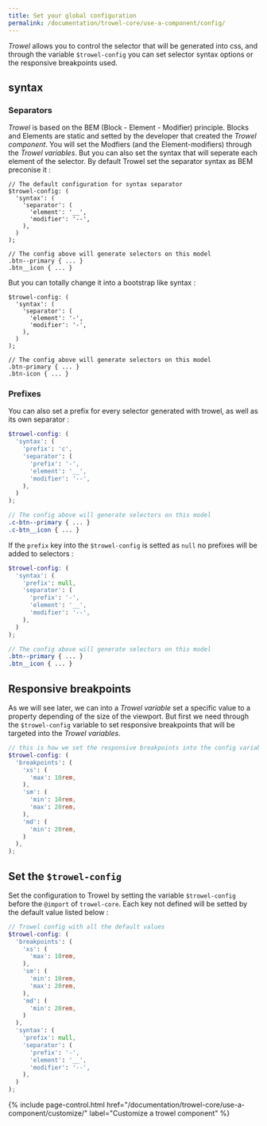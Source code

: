 ```yaml
---
title: Set your global configuration
permalink: /documentation/trowel-core/use-a-component/config/
---
```


*Trowel* allows you to control the selector that will be generated into css, and through the variable `$trowel-config` you can set selector syntax options or the responsive breakpoints used.

## syntax
### Separators
*Trowel* is based on the BEM (Block - Element - Modifier) principle. Blocks and Elements are static and setted by the developer that created the *Trowel component*.
You will set the Modfiers (and the Element-modifiers) through the *Trowel variables*.
But you can also set the syntax that will seperate each element of the selector. By default Trowel set the separator syntax as BEM preconise it :

```
// The default configuration for syntax separator
$trowel-config: (
  'syntax': (
    'separator': (
      'element': '__',
      'modifier': '--',
    ),
  )
);

// The config above will generate selectors on this model
.btn--primary { ... }
.btn__icon { ... }
```

But you can totally change it into a bootstrap like syntax :

```
$trowel-config: (
  'syntax': (
    'separator': (
      'element': '-',
      'modifier': '-',
    ),
  )
);

// The config above will generate selectors on this model
.btn-primary { ... }
.btn-icon { ... }
```

### Prefixes
You can also set a prefix for every selector generated with trowel, as well as its own separator :

```scss
$trowel-config: (
  'syntax': (
    'prefix': 'c',
    'separator': (
      'prefix': '-',
      'element': '__',
      'modifier': '--',
    ),
  )
);

// The config above will generate selectors on this model
.c-btn--primary { ... }
.c-btn__icon { ... }
```

If the `prefix` key into the `$trowel-config` is setted as `null` no prefixes will be added to selectors :

```scss
$trowel-config: (
  'syntax': (
    'prefix': null,
    'separator': (
      'prefix': '-',
      'element': '__',
      'modifier': '--',
    ),
  )
);

// The config above will generate selectors on this model
.btn--primary { ... }
.btn__icon { ... }
```

## Responsive breakpoints
As we will see later, we can into a *Trowel variable* set a specific value to a property depending of the size of the viewport. But first we need through the `$trowel-config` variable to set responsive breakpoints that will be targeted into the *Trowel variables*.

```scss
// this is how we set the responsive breakpoints into the config variable
$trowel-config: (
  'breakpoints': (
    'xs': (
      'max': 10rem,
    ),
    'sm': (
      'min': 10rem,
      'max': 20rem,
    ),
    'md': (
      'min': 20rem,
    )
  ),
);
```

## Set the `$trowel-config`
Set the configuration to Trowel by setting the variable `$trowel-config` before the `@import` of `trowel-core`. Each key not defined will be setted by the default value listed below :

```scss
// Trowel config with all the default values
$trowel-config: (
  'breakpoints': (
    'xs': (
      'max': 10rem,
    ),
    'sm': (
      'min': 10rem,
      'max': 20rem,
    ),
    'md': (
      'min': 20rem,
    )
  ),
  'syntax': (
    'prefix': null,
    'separator': (
      'prefix': '-',
      'element': '__',
      'modifier': '--',
    ),
  )
);
```

{% include page-control.html href="/documentation/trowel-core/use-a-component/customize/" label="Customize a trowel component" %}
